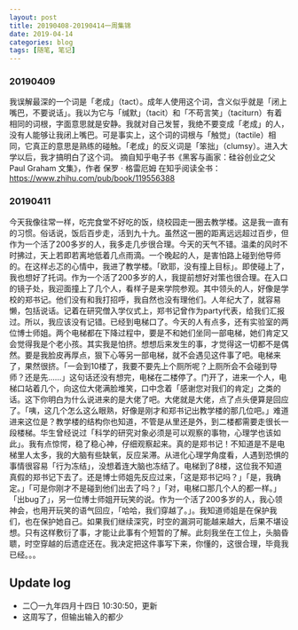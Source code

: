 ```yaml
---
layout: post
title: 20190408-20190414一周集锦
date: 2019-04-14
categories: blog
tags: [随笔, 笔记]
---
```


### 20190409

我误解最深的一个词是「老成」（tact）。成年人使用这个词，含义似乎就是「闭上嘴巴，不要说话」。我以为它与「缄默」（tacit）和「不苟言笑」（taciturn）有着相同的词根，字面意思就是安静。我就对自己发誓，我绝不要变成「老成」的人，没有人能够让我闭上嘴巴。可是事实上，这个词的词根与「触觉」（tactile）相同，它真正的意思是熟练的碰触。「老成」的反义词是「笨拙」（clumsy）。进入大学以后，我才搞明白了这个词。
摘自知乎电子书《黑客与画家：硅谷创业之父 Paul Graham 文集》，作者 保罗 · 格雷厄姆
在知乎阅读全书：https://www.zhihu.com/pub/book/119556388

### 20190411

今天我像往常一样，吃完食堂不好吃的饭，绕校园走一圈去教学楼。这是我一直有的习惯。俗话说，饭后百步走，活到九十九。虽然这一圈的距离远远超过百步，但作为一个活了200多岁的人，我多走几步很合理。今天的天气不错。温柔的风时不时拂过，天上若即若离地低着几点雨滴。一个晚起的人，是害怕路上碰到他导师的。在这样忐忑的心情中，我进了教学楼。「欧耶，没有撞上目标」。即使碰上了，我也想好了托词。作为一个活了200多岁的人，我提前想好对策也很合理。在入口的镜子处，我迎面撞上了几个人，看样子是来学院参观。其中领头的人，好像是学校的郑书记。他们没有和我打招呼，我自然也没有理他们。人年纪大了，就容易懒，包括说话。记着在研究僧入学仪式上，郑书记曾作为party代表，给我们汇报过。所以，我应该没有记错。已经到电梯口了。今天的人有点多，还有实验室的两位博士师姐。两个电梯都在下降过程中，要是不和她们坐同一部电梯，她们肯定又会觉得我是个老小孩。其实我是怕挤。想想后来发生的事，才觉得这一切都不是偶然。要是我脸皮再厚点，狠下心等另一部电梯，就不会遇见这件事了吧。电梯来了，果然很挤。「一会到10楼了，我要不要先上个厕所呢？上厕所会不会碰到导师？还是先……」这句话还没有想完，电梯在二楼停了。门开了，进来一个人，电梯口站着几个，向这位大佬满脸堆笑，口中念着「感谢您对我们的肯定」之类的话。这下你明白为什么说进来的是大佬了吧。大佬就是大佬，点了点头便算是回应了。「咦，这几个怎么这么眼熟，好像是刚才和郑书记出教学楼的那几位吧。」难道进来这位是？教学楼的结构你也知道，不管是从里还是外，到二楼都需要走很长一段楼梯。华生曾经说过「科学的研究对象必须是可以观察的事物，心理学也该如此」。我有点惊愕，稳了稳心神，仔细观察起来。真的是郑书记！不知道是不是电梯里人太多，我的大脑有些缺氧，反应呆滞。从进化心理学角度看，人遇到恐惧的事情很容易「行为冻结」，没想着连大脑也冻结了。电梯到了8楼，这位我不知道真假的郑书记下去了。还是博士师姐先反应过来，「这是郑书记吗？」「是，我确定。」「可是你刚才不是碰到他们出去了吗？」「对，电梯口那几个人的都一样。」「出bug了」，另一位博士师姐开玩笑的说。作为一个活了200多岁的人，我心领神会，也用开玩笑的语气回应，「哈哈，我们穿越了。」。我知道师姐是在保护我们，也在保护她自己。如果我们继续深究，时空的漏洞可能越来越大，后果不堪设想。只有这样敷衍了事，才能让此事有个短暂的了解。此刻我坐在工位上，头脑昏聩，时空穿越的后遗症还在。我决定把这件事写下来，你懂的，这很合理，毕竟我已经。。。

## Update log

- 二〇一九年四月十四日 10:30:50，更新
- 这周写了，但输出输入的都少
